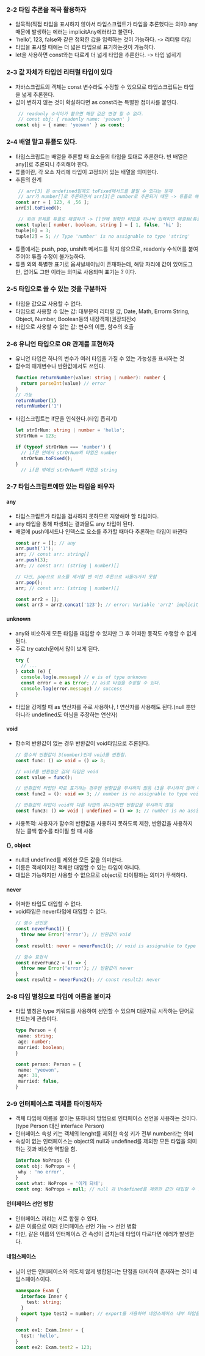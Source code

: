 ### 2-2 타입 추론을 적극 활용하자
 - 암묵적(직접 타입을 표시하지 않아서 타입스크립트가 타입을 추론했다는 의미) any 때문에 발생하는 에러는 implicitAny에러라고 불린다.
 - 'hello', 123, false와 같은 정확한 값을 입력하는 것이 가능하다. -> 리터럴 타입
 - 타입을 표시할 때에는 더 넓은 타입으로 표기하는것이 가능하다.
 - let을 사용하면 const와는 다르게 더 넓게 타입을 추론한다. -> 타입 넓히기

### 2-3 값 자체가 타입인 리터럴 타입이 있다
 - 자바스크립트의 객체는 const 변수라도 수정할 수 있으므로 타입스크립트는 타입을 넓게 추론한다.
 - 값이 변하지 않는 것이 확실하다면 as const라는 특별한 접미사를 붙인다.
   ```ts
    // readonly 수식어가 붙으면 해당 값은 변경 할 수 없다.
    // const obj: { readonly name: 'yeowon' }
   const obj = { name: 'yeowon' } as const; 
   ```

### 2-4 배열 말고 튜플도 있다.
 - 타입스크립트는 배열을 추론할 때 요소들의 타입을 토대로 추론한다. 빈 배열은 any[]로 추론되니 주의해야 한다.
 - 튜플이란, 각 요소 자리에 타입이 고정되어 있는 배열을 의미한다.
 - 추론의 한계
   ```ts
    // arr[3] 은 undefined임에도 toFixed메서드를 붙일 수 있다는 문제
    // arr가 number[]로 추론되면서 arr[3]은 number로 추론되기 때문 -> 튜플로 해결 가능
   const arr = [ 123, 4 ,56 ];
   arr[3].toFixed();

    // 위의 문제를 튜플로 해결하기 -> []안에 정확한 타입을 하나씩 입력하면 해결됨(튜플)
   const tuple:[ number, boolean, string ] = [ 1, false, 'hi' ];
   tuple[0] = 3;
   tuple[2] = 5; // Type 'number' is no assignable to type 'string'
   ```
 - 튜플에서는 push, pop, unshift 메서드를 막지 않으므로, readonly 수식어를 붙여주어야 튜플 수정이 불가능하다.
 - 튜플 외의 특별한 표기로 옵셔널체이닝이 존재하는데, 해당 자리에 값이 있어도그만, 없어도 그만 이라는 의미로 사용되며 표기는 ? 이다.

### 2-5 타입으로 쓸 수 있는 것을 구분하자
 - 타입을 값으로 사용할 수 없다.
 - 타입으로 사용할 수 있는 값: 대부분의 리터럴 값, Date, Math, Errorm String, Object, Number, Boolean등의 내장객체(권장되진x)
 - 타입으로 사용할 수 없는 값: 변수의 이름, 함수의 호출

### 2-6 유니언 타입으로 OR 관계를 표현하자
 - 유니언 타입은 하나의 변수가 여러 타입을 가질 수 있는 가능성을 표시하는 것
 - 함수의 매개변수나 반환값에서도 쓰인다.
   ```ts
   function returnNumber(value: string | number): number {
     return parseInt(value) // error
   }
   // 가능
   returnNumber(1)
   returnNumber('1')
   ```
- 타입스크립트는 if문을 인식한다.(타입 좁히기)
  ```ts
  let strOrNum: string | number = 'hello';
  strOrNum = 123;

  if (typeof strOrNum === 'number') {
    // if문 안에서 strOrNum의 타입은 number
    strOrNum.toFixed();
  }
    // if문 밖에선 strOrNum의 타입은 string
  ```

### 2-7 타입스크립트에만 있는 타입을 배우자
 #### any
  - 타입스크립트가 타입을 검사하지 못하므로 지양해야 할 타입이다.
  - any 타입을 통해 파생되는 결과물도 any 타입이 된다.
  - 배열에 push메서드나 인덱스로 요소를 추가할 때마다 추론하는 타입이 바뀐다
    ```ts
    const arr = []; // any
    arr.push('1');
    arr; // const arr: string[]
    arr.push(3);
    arr; // const arr: (string | number)[]
    
    // 다만, pop으로 요소를 제거할 땐 이전 추론으로 되돌아가지 못함
    arr.pop();
    arr; // const arr: (string | number)[]
    
    const arr2 = [];
    const arr3 = arr2.concat('123'); // error: Variable 'arr2' implicitly has an 'any[]' type.
    ```
 #### unknown
  - any와 비슷하게 모든 타입을 대입할 수 있지만 그 후 어떠한 동작도 수행할 수 없게 된다.
  - 주로 try catch문에서 많이 보게 된다.
    ```ts
    try {
      // ...
    } catch (e) {
      console.log(e.message) // e is of type unknown
      const error = e as Error; // as로 타입을 주장할 수 있다.
      console.log(error.message) // success
    }
    ```
  - 타입을 강제할 때 as 연산자를 주로 사용하나, ! 연산자를 사용해도 된다.(null 뿐만 아니라 undefined도 아님을 주장하는 연산자)
 #### void
  - 함수의 반환값이 없는 경우 반환값이 void타입으로 추론된다.
    ```ts
    // 함수의 반환값이 3(number)인데 void를 반환함.
    const func: () => void = () => 3;

    // void를 반환받은 값의 타입은 void
    const value = func();

    // 반환값의 타입만 따로 표기하는 경우엔 반환값을 무시하지 않음 (3을 무시하지 않아 에러가 발생)
    const func2 = (): void => 3; // number is no assignable to type void

    // 반환값의 타입이 void와 다른 타입의 유니언이면 반환값을 무시하지 않음
    const func3: () => void | undefined = () => 3; // number is no assignable to type void
    ```
 - 사용목적: 사용자가 함수의 반환값을 사용하지 못하도록 제한, 반환값을 사용하지 않는 콜백 함수를 타이필 할 때 사용
 #### {}, object
  - null과 undefined를 제외한 모든 값을 의미한다.
  - 이름은 객체이지만 객체만 대입할 수 있는 타입이 아니다.
  - 대입은 가능하지만 사용할 수 없으므로 object로 타이핑하는 의미가 무색하다.
 #### never
  - 어떠한 타입도 대입할 수 없다.
  - void타입은 never타입에 대입할 수 없다.
    ```ts
    // 함수 선언문
    const neverFunc1() {
      throw new Error('error'); // 반환값이 void
    }
    const result1: never = neverFunc1(); // void is assignable to type never

    // 함수 표현식
    const neverFunc2 = () => {
      throw new Error('error'); // 반환값이 never
    }
    const result2 = neverFunc2(); // const result2: never
    ```

### 2-8 타입 별칭으로 타입에 이름을 붙이자
 - 타입 별칭은 type 키워드를 사용하여 선언할 수 있으며 대문자로 시작하는 단어로 만드는게 관습이다.
   ```ts
   type Person = {
    name: string;
    age: number;
    married: boolean;
   }

   const person: Person = {
    name: 'yeowon',
    age: 31,
    married: false,
   }
   ```

### 2-9 인터페이스로 객체를 타이핑하자
 - 객체 타입에 이름을 붙이는 또하나의 방법으로 인터페이스 선언을 사용하는 것이다. (type Person 대신 interface Person)
 - 인터페이스 속성 키는 객체의 lenght를 제외한 속성 키가 전부 number라는 의미
 - 속성이 없는 인터페이스는 object의 null과 undefined를 제외한 모든 타입을 의미하는 것과 비슷한 역할을 함.
   ```ts
   interface NoProps {}
   const obj: NoProps = {
    why : 'no error',
   }
   const what: NoProps = '이게 되네';
   const omg: NoProps = null; // null 과 Undefined를 제외한 값만 대입할 수 있다.
   ```
 #### 인터페이스 선언 병함
  - 인터페이스 끼리는 서로 합칠 수 있다.
  - 같은 이름으로 여러 인터페이스 선언 가능 -> 선언 병합
  - 다만, 같은 이름의 인터페이스 간 속성이 겹치는데 타입이 다르다면 에러가 발생한다.
 #### 네임스페이스
  - 남이 만든 인터페이스와 의도치 않게 병합된다는 단점을 대비하여 존재하는 것이 네임스페이스이다.
    ```ts
    namespace Exam {
      interface Inner {
        test: string;
      }
      export type test2 = number; // export를 사용하여 네임스페이스 내부 타입을 사용한다.
    }

    const ex1: Exam.Inner = {
      test: 'hello',
    }
    const ex2: Exam.test2 = 123;
    ```

